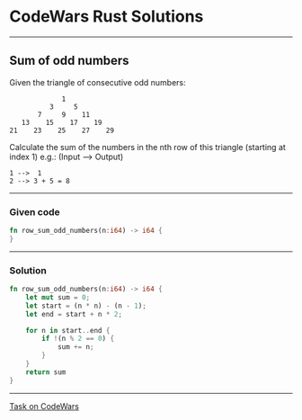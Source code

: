 # CodeWars Rust Solutions

----

## Sum of odd numbers

Given the triangle of consecutive odd numbers:
```
             1
          3     5
       7     9    11
   13    15    17    19
21    23    25    27    29
```
Calculate the sum of the numbers in the nth row of this triangle (starting at index 1) e.g.: (Input --> Output)
```
1 -->  1
2 --> 3 + 5 = 8 
```
----

### **Given code**

```rust 
fn row_sum_odd_numbers(n:i64) -> i64 {
}
```

----

### **Solution**

```rust
fn row_sum_odd_numbers(n:i64) -> i64 {
    let mut sum = 0;
    let start = (n * n) - (n - 1);
    let end = start + n * 2;

    for n in start..end {
        if !(n % 2 == 0) {
            sum += n;
        }
    }
    return sum
}
```
----

[Task on CodeWars](https://www.codewars.com/kata/55fd2d567d94ac3bc9000064/solutions/rust)

